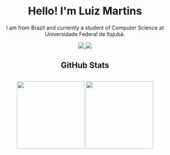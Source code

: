 
<h1 align="center">Hello! I'm Luiz Martins</h1>
<p align="center">
  I am from Brazil and currently a student of Computer Science at Universidade Federal de Itajubá.
 <p/>
<p align="center">
  <a href="mailto:luizedbmartins@gmail.com?
    subject=MessageTitle&amp;
    body=Message Content">
    <img src="https://img.shields.io/static/v1?label=Gmail&message=luizedbmartins@gmail.com&color=EA4335&style=for-the-badge&logo=Gmail">
  </a>
  <a href="https://www.linkedin.com/in/luiz-martins-ab58a31a9/">
    <img src="https://img.shields.io/static/v1?label=LinkedIn&message=Luiz%20Martins&color=0077B5&style=for-the-badge&logo=LinkedIn">
  </a>
</p>

  
<h2 align="center"> GitHub Stats <h2/>
<p align="center">
<img height="180em" src="https://github-readme-stats.vercel.app/api?username=Luizebmartins&show_icons=true&theme=dracula&include_all_commits=true&count_private=true"/>
  <img height="180em" src="https://github-readme-stats.vercel.app/api/top-langs/?username=Luizebmartins&layout=compact&langs_count=7&theme=dracula"/>
<p/>
